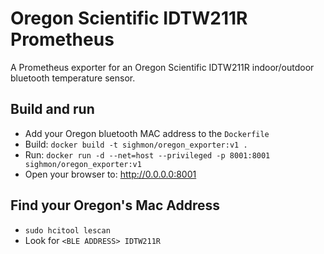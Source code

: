 # Oregon Scientific IDTW211R Prometheus

A Prometheus exporter for an Oregon Scientific IDTW211R indoor/outdoor bluetooth temperature sensor.

## Build and run

* Add your Oregon bluetooth MAC address to the `Dockerfile`
* Build: `docker build -t sighmon/oregon_exporter:v1 .`
* Run: `docker run -d --net=host --privileged -p 8001:8001 sighmon/oregon_exporter:v1`
* Open your browser to: http://0.0.0.0:8001

## Find your Oregon's Mac Address

* `sudo hcitool lescan`
* Look for `<BLE ADDRESS> IDTW211R`
